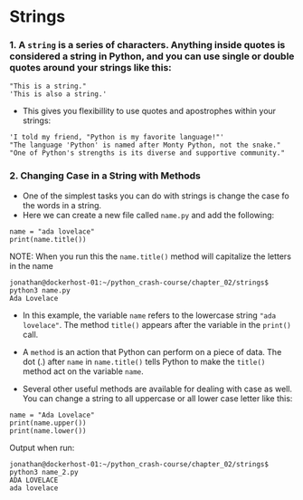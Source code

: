 # Strings

### 1. A `string` is a series of characters. Anything inside quotes is considered a string in Python, and you can use single or double quotes around your strings like this:

```
"This is a string."
'This is also a string.'
```

- This gives you flexibillity to use quotes and apostrophes within your strings:

```
'I told my friend, "Python is my favorite language!"'
"The language 'Python' is named after Monty Python, not the snake."
"One of Python's strengths is its diverse and supportive community."
```

### 2. Changing Case in a String with Methods

- One of the simplest tasks you can do with strings is change the case fo the words in a string. 
- Here we can create a new file called `name.py` and add the following:

```
name = "ada lovelace"
print(name.title())
```

NOTE: When you run this the `name.title()` method will capitalize the letters in the name

```
jonathan@dockerhost-01:~/python_crash-course/chapter_02/strings$ python3 name.py
Ada Lovelace
```

- In this example, the variable `name` refers to the lowercase string `"ada lovelace"`. The method `title()` appears after the variable in the `print()` call. 

- A `method` is an action that Python can perform on a piece of data. The dot (.) after `name` in `name.title()` tells Python to make the `title()` method act on the variable `name`.

- Several other useful methods are available for dealing with case as well. You can change a string to all uppercase or all lower case letter like this:

```
name = "Ada Lovelace"
print(name.upper())
print(name.lower())
```

Output when run:

```
jonathan@dockerhost-01:~/python_crash-course/chapter_02/strings$ python3 name_2.py 
ADA LOVELACE
ada lovelace
```